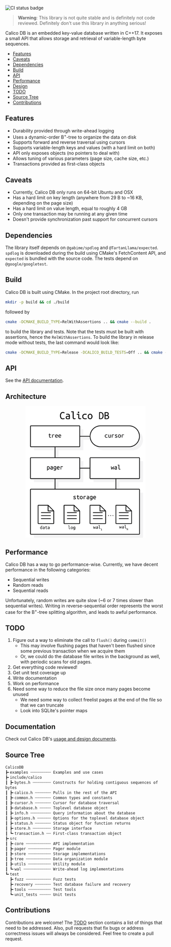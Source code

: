 ![CI status badge](https://github.com/andy-byers/CalicoDB/actions/workflows/actions.yml/badge.svg)

> **Warning**: This library is not quite stable and is definitely not code reviewed. 
> Definitely don't use this library in anything serious!

Calico DB is an embedded key-value database written in C++17.
It exposes a small API that allows storage and retrieval of variable-length byte sequences.

+ [Features](#features)
+ [Caveats](#caveats)
+ [Dependencies](#dependencies)
+ [Build](#build)
+ [API](#api)
+ [Performance](#performance)
+ [Design](#design)
+ [TODO](#todo)
+ [Source Tree](#source-tree)
+ [Contributions](#contributions)

## Features
+ Durability provided through write-ahead logging
+ Uses a dynamic-order B<sup>+</sup>-tree to organize the data on disk
+ Supports forward and reverse traversal using cursors
+ Supports variable-length keys and values (with a hard limit on both)
+ API only exposes objects (no pointers to deal with)
+ Allows tuning of various parameters (page size, cache size, etc.)
+ Transactions provided as first-class objects

## Caveats
+ Currently, Calico DB only runs on 64-bit Ubuntu and OSX
+ Has a hard limit on key length (anywhere from 29 B to ~16 KB, depending on the page size)
+ Has a hard limit on value length, equal to roughly 4 GB
+ Only one transaction may be running at any given time
+ Doesn't provide synchronization past support for concurrent cursors

## Dependencies
The library itself depends on `@gabime/spdlog` and `@TartanLlama/expected`.
`spdlog` is downloaded during the build using CMake's FetchContent API, and `expected` is bundled with the source code.
The tests depend on `@google/googletest`.

## Build
Calico DB is built using CMake.
In the project root directory, run
```bash
mkdir -p build && cd ./build
```

followed by
```bash
cmake -DCMAKE_BUILD_TYPE=RelWithAssertions .. && cmake --build .
```

to build the library and tests.
Note that the tests must be built with assertions, hence the `RelWithAssertions`.
To build the library in release mode without tests, the last command would look like:
```bash
cmake -DCMAKE_BUILD_TYPE=Release -DCALICO_BUILD_TESTS=Off .. && cmake --build .
```

## API
See the [API documentation](doc/api.md).

## Architecture

<p align="center">
   <img src="./doc/architecture.png" width="75%" />
</p>

## Performance
Calico DB has a way to go performance-wise.
Currently, we have decent performance in the following categories:
+ Sequential writes
+ Random reads
+ Sequential reads

Unfortunately, random writes are quite slow (~6 or 7 times slower than sequential writes).
Writing in reverse-sequential order represents the worst case for the B<sup>+</sup>-tree splitting algorithm, and leads to awful performance.

## TODO
1. Figure out a way to eliminate the call to `flush()` during `commit()`
   + This may involve flushing pages that haven't been flushed since some previous transaction when we acquire them
   + Or, we could do the database file writes in the background as well, with periodic scans for old pages.
2. Get everything code reviewed!
3. Get unit test coverage up
4. Write documentation
5. Work on performance
6. Need some way to reduce the file size once many pages become unused
    + We need some way to collect freelist pages at the end of the file so that we can truncate
    + Look into SQLite's pointer maps

## Documentation
Check out Calico DB's [usage and design documents](./doc).

## Source Tree
```
CalicoDB
┣╸examples ┄┄┄┄┄┄┄┄┄ Examples and use cases
┣╸include/calico
┃ ┣╸bytes.h ┄┄┄┄┄┄┄┄ Constructs for holding contiguous sequences of bytes
┃ ┣╸calico.h ┄┄┄┄┄┄┄ Pulls in the rest of the API
┃ ┣╸common.h ┄┄┄┄┄┄┄ Common types and constants
┃ ┣╸cursor.h ┄┄┄┄┄┄┄ Cursor for database traversal
┃ ┣╸database.h ┄┄┄┄┄ Toplevel database object
┃ ┣╸info.h ┄┄┄┄┄┄┄┄┄ Query information about the database
┃ ┣╸options.h ┄┄┄┄┄┄ Options for the toplevel database object
┃ ┣╸status.h ┄┄┄┄┄┄┄ Status object for function returns
┃ ┣╸store.h ┄┄┄┄┄┄┄┄ Storage interface
┃ ┗╸transaction.h ┄┄ First-class transaction object
┣╸src
┃ ┣╸core ┄┄┄┄┄┄┄┄┄┄┄ API implementation
┃ ┣╸pager ┄┄┄┄┄┄┄┄┄┄ Pager module
┃ ┣╸store ┄┄┄┄┄┄┄┄┄┄ Storage implementations
┃ ┣╸tree ┄┄┄┄┄┄┄┄┄┄┄ Data organization module
┃ ┣╸utils ┄┄┄┄┄┄┄┄┄┄ Utility module
┃ ┗╸wal ┄┄┄┄┄┄┄┄┄┄┄┄ Write-ahead log implementations
┗╸test
  ┣╸fuzz ┄┄┄┄┄┄┄┄┄┄┄ Fuzz tests
  ┣╸recovery ┄┄┄┄┄┄┄ Test database failure and recovery
  ┣╸tools ┄┄┄┄┄┄┄┄┄┄ Test tools
  ┗╸unit_tests ┄┄┄┄┄ Unit tests
```

## Contributions
Contributions are welcome!
The [TODO](#todo) section contains a list of things that need to be addressed.
Also, pull requests that fix bugs or address correctness issues will always be considered.
Feel free to create a pull request.


